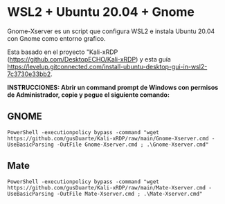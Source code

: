 # WSL2 + Ubuntu 20.04 + Gnome

Gnome-Xserver es un script que configura WSL2 e instala Ubuntu 20.04 con Gnome como entorno grafico.

Esta basado en el proyecto "Kali-xRDP (https://github.com/DesktopECHO/Kali-xRDP) y esta guía https://levelup.gitconnected.com/install-ubuntu-desktop-gui-in-wsl2-7c3730e33bb2.


**INSTRUCCIONES:  Abrir un command prompt de Windows con permisos de Administrador, copie y pegue el siguiente comando:**

## GNOME
    PowerShell -executionpolicy bypass -command "wget https://github.com/gusDuarte/Kali-xRDP/raw/main/Gnome-Xserver.cmd -UseBasicParsing -OutFile Gnome-Xserver.cmd ; .\Gnome-Xserver.cmd"

## Mate
    PowerShell -executionpolicy bypass -command "wget https://github.com/gusDuarte/Kali-xRDP/raw/main/Mate-Xserver.cmd -UseBasicParsing -OutFile Mate-Xserver.cmd ; .\Mate-Xserver.cmd"